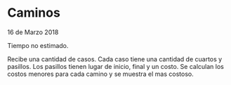 # Caminos
16 de Marzo 2018

Tiempo no estimado.

Recibe una cantidad de casos. Cada caso tiene una cantidad de cuartos y pasillos. Los pasillos tienen lugar de inicio, final y un costo. Se calculan los costos menores para cada camino y se muestra el mas costoso.
